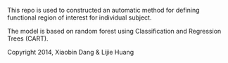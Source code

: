 This repo is used to constructed an automatic method for defining functional
region of interest for individual subject.

The model is based on random forest using Classification and Regression Trees
(CART).

Copyright 2014, Xiaobin Dang & Lijie Huang

